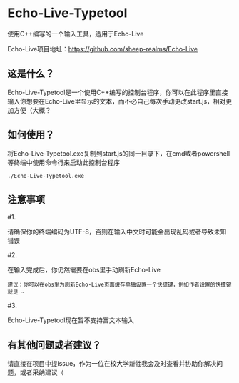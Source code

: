 # Echo-Live-Typetool
使用C++编写的一个输入工具，适用于Echo-Live

Echo-Live项目地址：https://github.com/sheep-realms/Echo-Live

## 这是什么？

Echo-Live-Typetool是一个使用C++编写的控制台程序，你可以在此程序里直接输入你想要在Echo-Live里显示的文本，而不必自己每次手动更改start.js，相对更加方便（大概？

## 如何使用？

将Echo-Live-Typetool.exe复制到start.js的同一目录下，在cmd或者powershell等终端中使用命令行来启动此控制台程序

```./Echo-Live-Typetool.exe```

## 注意事项

#1.

请确保你的终端编码为UTF-8，否则在输入中文时可能会出现乱码或者导致未知错误

#2.

在输入完成后，你仍然需要在obs里手动刷新Echo-Live

```建议：你可以在obs里为刷新Echo-Live页面缓存单独设置一个快捷键，例如作者设置的快捷键就是 ~ ```

#3.

Echo-Live-Typetool现在暂不支持富文本输入

## 有其他问题或者建议？

请直接在项目中提issue，作为一位在校大学新牲我会及时查看并协助你解决问题，或者采纳建议（
